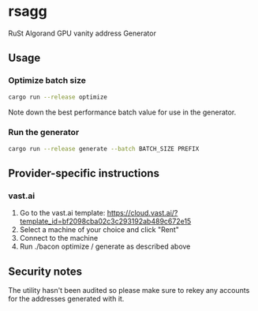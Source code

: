 # rsagg

RuSt Algorand GPU vanity address Generator

## Usage

### Optimize batch size

```bash
cargo run --release optimize
```

Note down the best performance batch value for use in the generator.

### Run the generator

```bash
cargo run --release generate --batch BATCH_SIZE PREFIX
```

## Provider-specific instructions

### vast.ai

1. Go to the vast.ai template: https://cloud.vast.ai/?template_id=bf2098cba02c3c293192ab489c672e15
2. Select a machine of your choice and click "Rent"
3. Connect to the machine
4. Run ./bacon optimize / generate as described above

## Security notes

The utility hasn't been audited so please make sure to rekey any accounts for the addresses generated with it.